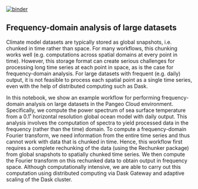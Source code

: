 
[![binder](https://mybinder.org/badge_logo.svg)](https://binder.pangeo.io/v2/gh/pangeo-gallery/default-binder/master?urlpath=git-pull%3Frepo%3Dhttps%253A%252F%252Fgithub.com%252Fpaigem%252FEC2021_Martin_and_Abernathey%26urlpath%3Dlab%252Ftree%252FEC2021_Martin_and_Abernathey%252FPM_01_Frequency-Domain_Analysis_of_Large_Datasets.ipynb%26branch%3Dmain)

## Frequency-domain analysis of large datasets
Climate model datasets are typically stored as global snapshots, i.e. chunked in time rather than space. For many workflows, this chunking works well (e.g. computations across spatial domains at every point in time). However, this storage format can create serious challenges for processing long time series at each point in space, as is the case for frequency-domain analysis. For large datasets with frequent (e.g. daily) output, it is not feasible to process each spatial point as a single time series, even with the help of distributed computing such as Dask.

In this notebook, we show an example workflow for performing frequency-domain analysis on large datasets in the Pangeo Cloud environment. Specifically, we compute the power spectrum of sea surface temperature from a 0.1˚ horizontal resolution global ocean model with daily output. This analysis involves the computation of spectra to yield processed data in the frequency (rather than the time) domain. To compute a frequency-domain Fourier transform, we need information from the entire time series and thus cannot work with data that is chunked in time. Hence, this workflow first requires a complete rechunking of the data (using the Rechunker package) from global snapshots to spatially chunked time series. We then compute the Fourier transform on this rechunked data to obtain output in frequency space. Although computationally intensive, we are able to carry out this computation using distributed computing via Dask Gateway and adaptive scaling of the Dask cluster. 
